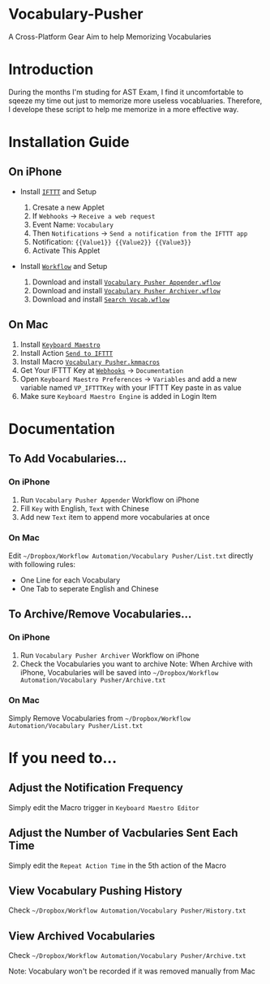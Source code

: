 # Vocabulary-Pusher
A Cross-Platform Gear Aim to help Memorizing Vocabularies

# Introduction
During the months I'm studing for AST Exam, I find it uncomfortable to sqeeze my time out just to memorize more useless vocabluaries. Therefore, I develope these script to help me memorize in a more effective way.

# Installation Guide
## On iPhone
* Install [`IFTTT`](https://itunes.apple.com/app/id660944635) and Setup
	1. Cresate a new Applet
	2. If `Webhooks` -> `Receive a web request`
	3. Event Name: `Vocabulary`
	4. Then `Notifications` -> `Send a notification from the IFTTT app`
	5. Notification: `{{Value1}} {{Value2}} {{Value3}}`
	6. Activate This Applet

* Install [`Workflow`](https://itunes.apple.com/app/id915249334) and Setup
	1. Download and install [`Vocabulary Pusher Appender.wflow`]()
	2. Download and install [`Vocabulary Pusher Archiver.wflow`]()
	3. Download and install [`Search Vocab.wflow`]()

## On Mac
1. Install [`Keyboard Maestro`](https://www.keyboardmaestro.com/main)
2. Install Action [`Send to IFTTT`](https://www.keyboardmaestro.com/main/third-party-actions#SendToIFTTT)
3. Install Macro [`Vocabulary Pusher.kmmacros`]()
4. Get Your IFTTT Key at [`Webhooks`](https://ifttt.com/maker_webhooks) -> `Documentation`
5. Open `Keyboard Maestro Preferences` -> `Variables` and add a new variable named `VP_IFTTTKey` with your IFTTT Key paste in as value
6. Make sure `Keyboard Maestro Engine` is added in Login Item

# Documentation
## To Add Vocabularies...
### On iPhone
1. Run `Vocabulary Pusher Appender` Workflow on iPhone
2. Fill `Key` with English, `Text` with Chinese
3. Add new `Text` item to append more vocabularies at once

### On Mac
Edit `~/Dropbox/Workflow Automation/Vocabulary Pusher/List.txt` directly with following rules:

* One Line for each Vocabulary
* One Tab to seperate English and Chinese

## To Archive/Remove Vocabularies...
### On iPhone
1. Run `Vocabulary Pusher Archiver` Workflow on iPhone
2. Check the Vocabularies you want to archive
Note: When Archive with iPhone, Vocabularies will be saved into `~/Dropbox/Workflow Automation/Vocabulary Pusher/Archive.txt`

### On Mac
Simply Remove Vocabularies from `~/Dropbox/Workflow Automation/Vocabulary Pusher/List.txt`

# If you need to...
## Adjust the Notification Frequency
Simply edit the Macro trigger in `Keyboard Maestro Editor`

## Adjust the Number of Vacbularies Sent Each Time
Simply edit the `Repeat Action Time` in the 5th action of the Macro

## View Vocabulary Pushing History
Check `~/Dropbox/Workflow Automation/Vocabulary Pusher/History.txt`

## View Archived Vocabularies
Check `~/Dropbox/Workflow Automation/Vocabulary Pusher/Archive.txt`

Note: Vocabulary won't be recorded if it was removed manually from Mac
